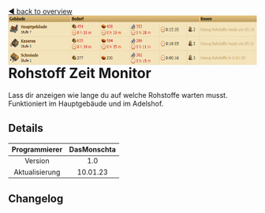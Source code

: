 [◀️ back to overview](https://github.com/laicosvk/DSS#Downloads "back to overview")
<img align="right" height="100" src="picture.PNG"/>

# Rohstoff Zeit Monitor
Lass dir anzeigen wie lange du auf welche Rohstoffe warten musst.</br>
Funktioniert im Hauptgebäude und im Adelshof.

## Details

| Programmierer | DasMonschta |
| :---: | :---: |
| Version | 1.0 |
| Aktualisierung | 10.01.23 |

## Changelog
